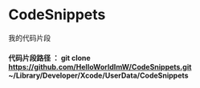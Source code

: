 # CodeSnippets
我的代码片段

#### 代码片段路径 ： git clone https://github.com/HelloWorldImW/CodeSnippets.git ~/Library/Developer/Xcode/UserData/CodeSnippets
